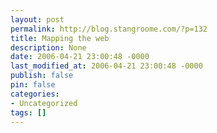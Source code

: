 ```yaml
---
layout: post
permalink: http://blog.stangroome.com/?p=132
title: Mapping the web
description: None
date: 2006-04-21 23:00:48 -0000
last_modified_at: 2006-04-21 23:00:48 -0000
publish: false
pin: false
categories:
- Uncategorized
tags: []
---
```

<![CDATA[Discovered recently that Windows XP has really good support for WebDAV. This command will map an unused drive letter to a folder shared via HTTP:  
  
net use * http://webdavserver/webdavfolder  

It's that easy. Hosting a WebDAV folder is also really easy on any machine with IIS. Just add a virtual directory, point it to your chosen local path and make sure it is browsable.  
]]>
